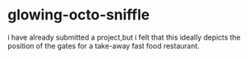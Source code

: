 # glowing-octo-sniffle
i have already submitted a project,but i felt that this ideally depicts the position of the gates for a take-away fast food restaurant.
